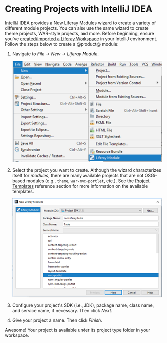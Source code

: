 # Creating Projects with IntelliJ IDEA [](id=creating-projects-with-intellij-idea)

IntelliJ IDEA provides a New Liferay Modules wizard to create a variety of
different module projects. You can also use the same wizard to create theme
projects, WAR-style projects, and more. Before beginning, ensure you've
[created/imported a Liferay Workspace](/develop/tutorials/-/knowledge_base/7-0/creating-a-liferay-workspace-with-intellij-idea)
in your IntelliJ environment. Follow the steps below to create a @product@
module:

1.  Navigate to *File* &rarr; *New* &rarr; *Liferay Module*.

    ![Figure 1: Selecting *Liferay Module* opens the New Liferay Modules wizard.](../../../images/intellij-new-liferay-module.png)

2.  Select the project you want to create. Although the wizard characterizes
    itself for *modules*, there are many available projects that are not
    OSGi-based modules (e.g., `theme`, `war-mvc-portlet`, etc.). See the
    [Project Templates](/develop/reference/-/knowledge_base/7-0/project-templates)
    reference section for more information on the available templates.

    ![Figure 2: Choose the project template to create your module.](../../../images/intellij-modules.png)

3.  Configure your project's SDK (i.e., JDK), package name, class name, and
    service name, if necessary. Then click *Next*.

4.  Give your project a name. Then click *Finish*.

Awesome! Your project is available under its project type folder in your
workspace.
